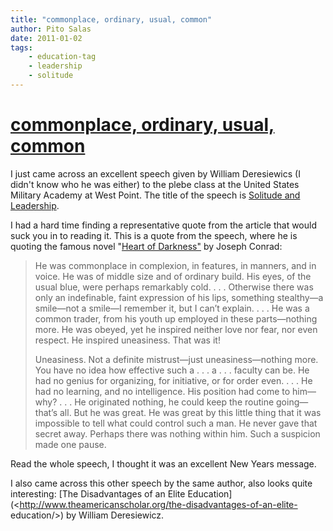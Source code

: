 ```yaml
---
title: "commonplace, ordinary, usual, common"
author: Pito Salas
date: 2011-01-02
tags:
    - education-tag
    - leadership
    - solitude
---
```

# [commonplace, ordinary, usual, common](None)




I just came across an excellent speech given by William Deresiewics (I didn't
know who he was either) to the plebe class at the United States Military
Academy at West Point. The title of the speech is [Solitude and
Leadership](<http://www.theamericanscholar.org/solitude-and-leadership/>).

I had a hard time finding a representative quote from the article that would
suck you in to reading it. This is a quote from the speech, where he is
quoting the famous novel "[Heart of
Darkness"](<http://en.wikipedia.org/wiki/Heart_of_Darkness>) by Joseph Conrad:

> He was commonplace in complexion, in features, in manners, and in voice. He
> was of middle size and of ordinary build. His eyes, of the usual blue, were
> perhaps remarkably cold. . . . Otherwise there was only an indefinable,
> faint expression of his lips, something stealthy—a smile—not a smile—I
> remember it, but I can’t explain. . . . He was a common trader, from his
> youth up employed in these parts—nothing more. He was obeyed, yet he
> inspired neither love nor fear, nor even respect. He inspired uneasiness.
> That was it!
>
> Uneasiness. Not a definite mistrust—just uneasiness—nothing more. You have
> no idea how effective such a . . . a . . . faculty can be. He had no genius
> for organizing, for initiative, or for order even. . . . He had no learning,
> and no intelligence. His position had come to him—why? . . . He originated
> nothing, he could keep the routine going—that’s all. But he was great. He
> was great by this little thing that it was impossible to tell what could
> control such a man. He never gave that secret away. Perhaps there was
> nothing within him. Such a suspicion made one pause.

Read the whole speech, I thought it was an excellent New Years message.

I also came across this other speech by the same author, also looks quite
interesting: [The Disadvantages of an Elite
Education](<http://www.theamericanscholar.org/the-disadvantages-of-an-elite-
education/>) by William Deresiewicz.


